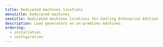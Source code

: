 ```yaml
---
title: Dedicated machines locations
menutitle: Dedicated machines
seotitle: Dedicated machines locations for Gatling Enterprise Edition
description: Load generators on on-premises machines.
ordering:
  - installation
  - configuration
---
```

